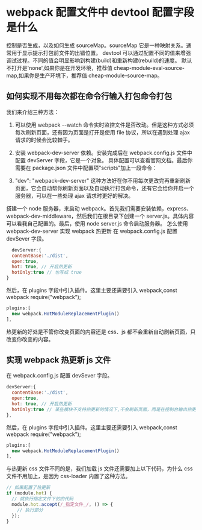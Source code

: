 # webpack 配置文件中 devtool 配置字段是什么

控制是否生成，以及如何生成 sourceMap。sourceMap 它是一种映射关系。通常用于显示提示打包前文件的出错位置。 devtool 可以通过配置不同的值来增强调试过程。不同的值会明显影响到构建(build)和重新构建(rebuild)的速度。 默认不打开是'none',如果你是在开发环境，推荐值 cheap-module-eval-source-map,如果你是生产环境下，推荐值 cheap-module-source-map。

## 如何实现不用每次都在命令行输入打包命令打包

我们来介绍三种方法：

1. 可以使用 webpack --watch 命令实时监控文件是否改动。但是这种方式必须每次刷新页面，还有因为页面是打开是使用 file 协议，所以在遇到处理 ajax 请求的时候会比较棘手。

2. 安装 webpack-dev-server 依赖。安装完成后在 webpack.config.js 文件中配置 devServer 字段，它是一个对象。 具体配置可以查看官网文档。最后你需要在 package.json 文件中配置项"scripts"加上一段命令：

3. "dev": "webpack-dev-server"
   这种方法好在你不用每次更改完再重新刷新页面，它会自动帮你刷新页面以及自动执行打包命令，还有它会给你开启一个服务器，可以在一些处理 ajax 请求时更好的解决。

搭建一个 node 服务器，来启动 webpack。首先我们需要安装依赖，express、webpack-dev-middleware，然后我们在根目录下创建一个 server.js。具体内容可以看我自己配置的。最后，使用 node server.js 命令启动服务器。
怎么使用 webpack-dev-server 实现 webpack 热更新
在 webpack.config.js 配置 devSever 字段。

```js
  devServer:{
  contentBase:'./dist',
  open:true,
  hot: true, // 开启热更新
  hotOnly:true // 也写成 true
}
```

然后，在 plugins 字段中引入插件。这里主要还需要引入 webpack,const webpack require("webpack");

```js
plugins:[
  new webpack.HotModuleReplacementPlugin()
],
```

热更新的好处是不管你改变页面的内容还是 css、js 都不会重新自动刷新页面，只改变你改变的内容。

## 实现 webpack 热更新 js 文件

在 webpack.config.js 配置 devSever 字段。

```js
devServer:{
  contentBase:'./dist',
  open:true,
  hot: true, // 开启热更新
  hotOnly:true // 某些模块不支持热更新的情况下,不会刷新页面，而是在控制台输出热更新失败
},
```

然后，在 plugins 字段中引入插件。这里主要还需要引入 webpack,const webpack require("webpack");

```js
plugins:[
  new webpack.HotModuleReplacementPlugin()
],
```

与热更新 css 文件不同的是，我们加载 js 文件还需要加上以下代码，为什么 css 文件不用加上，是因为 css-loader 内置了这种方法。

```js
// 如果配置了热更新
if (module.hot) {
  // 就执行指定文件下的的代码
  module.hot.accept(/_指定文件_/, () => {
    // 执行部分
  });
}
```
